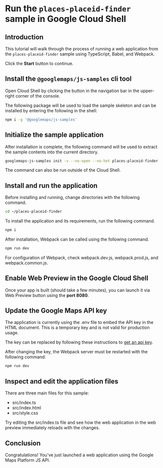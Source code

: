 # Run the `places-placeid-finder` sample in Google Cloud Shell

<walkthrough-tutorial-duration duration="10"/>

## Introduction

This tutorial will walk through the process of running a web application from
the `places-placeid-finder` sample using TypeScript, Babel, and Webpack.

Click the **Start** button to continue.

## Install the `@googlemaps/js-samples` cli tool

Open Cloud Shell by clicking the
<walkthrough-cloud-shell-icon></walkthrough-cloud-shell-icon> button in the
navigation bar in the upper-right corner of the console.

The following package will be used to load the sample skeleton and can be
installed by entering the following in the shell:

```bash
npm i -g '@googlemaps/js-samples'
```

## Initialize the sample application

After installation is complete, the following command will be used to extract
the sample contents into the current directory.

```bash
googlemaps-js-samples init -v --no-open --no-hot places-placeid-finder ~/places-placeid-finder
```

The command can also be run outside of the Cloud Shell.

## Install and run the application

Before installing and running, change directories with the following command.

```bash
cd ~/places-placeid-finder
```

To install the application and its requirements, run the following command.

```bash
npm i
```

After installation, Webpack can be called using the following command.

```bash
npm run dev
```

For configuration of Webpack, check
<walkthrough-editor-open-file filePath="places-placeid-finder/webpack.dev.js">webpack.dev.js</walkthrough-editor-open-file>,
<walkthrough-editor-open-file filePath="places-placeid-finder/webpack.prod.js">webpack.prod.js</walkthrough-editor-open-file>,
and
<walkthrough-editor-open-file filePath="places-placeid-finder/webpack.common.js">webpack.common.js</walkthrough-editor-open-file>.

## Enable Web Preview in the Google Cloud Shell

Once your app is built (should take a few minutes), you can launch it via
<walkthrough-spotlight-pointer target="cloudshell" spotlightId="devshell-web-preview-button">Web
Preview button</walkthrough-spotlight-pointer> using the **port 8080**.

## Update the Google Maps API key

The application is currently using the
<walkthrough-editor-open-file filePath="places-placeid-finder/.env">.env</walkthrough-editor-open-file>
file to embed the API key in the HTML document. This is a temporary key and is
not valid for production usage.

The key can be replaced by following these instructions to
[get an api key](https://developers.google.com/maps/documentation/javascript/get-api-key).

After changing the key, the Webpack server must be restarted with the following
command:

```bash
npm run dev
```

## Inspect and edit the application files

There are three main files for this sample:

*   <walkthrough-editor-open-file filePath="places-placeid-finder/src/index.ts">src/index.ts</walkthrough-editor-open-file>
*   <walkthrough-editor-open-file filePath="places-placeid-finder/src/index.html">src/index.html</walkthrough-editor-open-file>
*   <walkthrough-editor-open-file filePath="places-placeid-finder/src/style.css">src/style.css</walkthrough-editor-open-file>

Try editing the <walkthrough-editor-open-file filePath="places-placeid-finder/src/index.ts">src/index.ts</walkthrough-editor-open-file> file and see how the web application in the web preview immediately reloads with the changes.

## Conclusion

<walkthrough-conclusion-trophy></walkthrough-conclusion-trophy>

Congratulations! You've just launched a web application using the Google Maps
Platform JS API.
